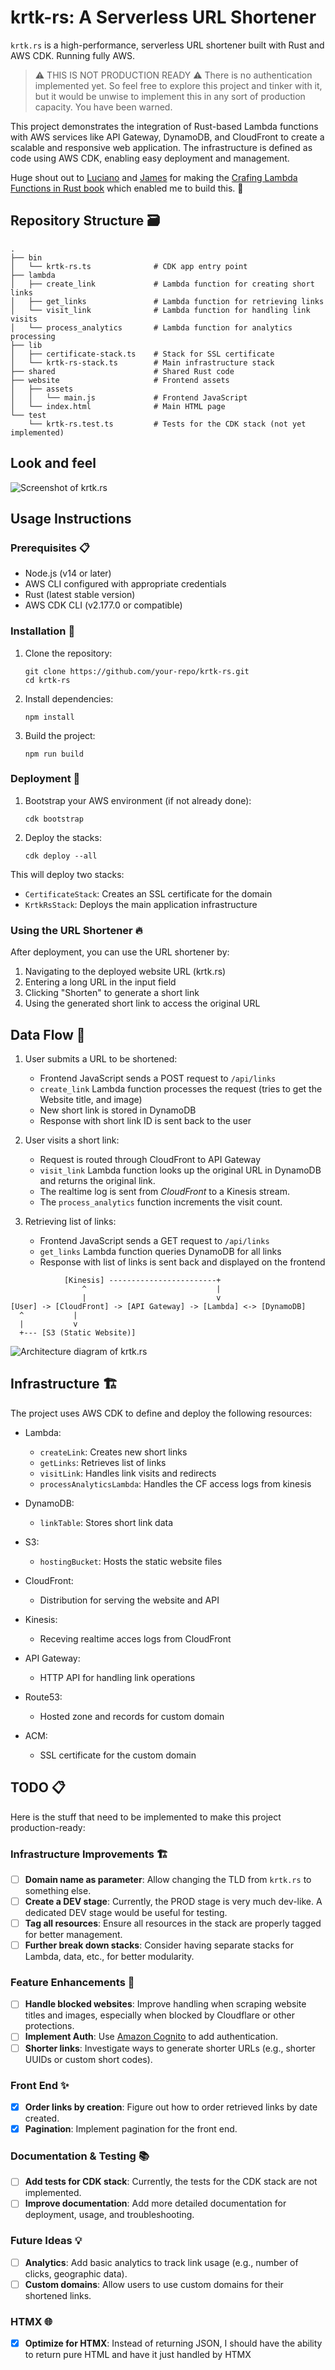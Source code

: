 # krtk-rs: A Serverless URL Shortener

`krtk.rs` is a high-performance, serverless URL shortener built with Rust and AWS CDK. Running fully AWS. 

> ⚠️ THIS IS NOT PRODUCTION READY ⚠️
> There is no authentication implemented yet. So feel free to explore this project and tinker with it, but it would be unwise to implement this in any sort of production capacity. You have been warned.

This project demonstrates the integration of Rust-based Lambda functions with AWS services like API Gateway, DynamoDB, and CloudFront to create a scalable and responsive web application. The infrastructure is defined as code using AWS CDK, enabling easy deployment and management.

Huge shout out to [Luciano](https://www.linkedin.com/in/lucianomammino/) and [James](https://www.linkedin.com/in/james-eastham/) for making the [Crafing Lambda Functions in Rust book](https://rust-lambda.com/) which enabled me to build this. 👏

## Repository Structure 🗃️

```
.
├── bin
│   └── krtk-rs.ts              # CDK app entry point
├── lambda
│   ├── create_link             # Lambda function for creating short links
│   ├── get_links               # Lambda function for retrieving links
│   └── visit_link              # Lambda function for handling link visits
│   └── process_analytics       # Lambda function for analytics processing 
├── lib
│   ├── certificate-stack.ts    # Stack for SSL certificate
│   └── krtk-rs-stack.ts        # Main infrastructure stack
├── shared                      # Shared Rust code
├── website                     # Frontend assets
│   ├── assets
│   │   └── main.js             # Frontend JavaScript
│   └── index.html              # Main HTML page
└── test
    └── krtk-rs.test.ts         # Tests for the CDK stack (not yet implemented)
```

## Look and feel

![Screenshot of krtk.rs](/img/screen.png)

## Usage Instructions

### Prerequisites 📋

- Node.js (v14 or later)
- AWS CLI configured with appropriate credentials
- Rust (latest stable version)
- AWS CDK CLI (v2.177.0 or compatible)

### Installation 💾

1. Clone the repository:
   ```
   git clone https://github.com/your-repo/krtk-rs.git
   cd krtk-rs
   ```

2. Install dependencies:
   ```
   npm install
   ```

3. Build the project:
   ```
   npm run build
   ```

### Deployment 🚀

1. Bootstrap your AWS environment (if not already done):
   ```
   cdk bootstrap
   ```

2. Deploy the stacks:
   ```
   cdk deploy --all
   ```

This will deploy two stacks:
- `CertificateStack`: Creates an SSL certificate for the domain
- `KrtkRsStack`: Deploys the main application infrastructure

### Using the URL Shortener 🔥

After deployment, you can use the URL shortener by:

1. Navigating to the deployed website URL (krtk.rs)
2. Entering a long URL in the input field
3. Clicking "Shorten" to generate a short link
4. Using the generated short link to access the original URL

## Data Flow 🔂

1. User submits a URL to be shortened:
   - Frontend JavaScript sends a POST request to `/api/links`
   - `create_link` Lambda function processes the request (tries to get the Website title, and image)
   - New short link is stored in DynamoDB
   - Response with short link ID is sent back to the user

2. User visits a short link:
   - Request is routed through CloudFront to API Gateway
   - `visit_link` Lambda function looks up the original URL in DynamoDB and returns the original link.
   - The realtime log is sent from *CloudFront* to a Kinesis stream.
   - The `process_analytics` function increments the visit count.

3. Retrieving list of links:
   - Frontend JavaScript sends a GET request to `/api/links`
   - `get_links` Lambda function queries DynamoDB for all links
   - Response with list of links is sent back and displayed on the frontend

```
            [Kinesis] ------------------------+
                ^                             |
                |                             v
[User] -> [CloudFront] -> [API Gateway] -> [Lambda] <-> [DynamoDB]
  ^           |
  |           v
  +--- [S3 (Static Website)]
```

![Architecture diagram of krtk.rs](/img/arch.png)

## Infrastructure 🏗️

The project uses AWS CDK to define and deploy the following resources:

- Lambda:
  - `createLink`: Creates new short links
  - `getLinks`: Retrieves list of links
  - `visitLink`: Handles link visits and redirects
  - `processAnalyticsLambda`: Handles the CF access logs from kinesis

- DynamoDB:
  - `linkTable`: Stores short link data

- S3:
  - `hostingBucket`: Hosts the static website files

- CloudFront:
  - Distribution for serving the website and API

- Kinesis:
  - Receving realtime acces logs from CloudFront

- API Gateway:
  - HTTP API for handling link operations

- Route53:
  - Hosted zone and records for custom domain

- ACM:
  - SSL certificate for the custom domain

## TODO 📋

Here is the stuff that need to be implemented to make this project production-ready:

### Infrastructure Improvements 🏗️
- [ ] **Domain name as parameter**: Allow changing the TLD from `krtk.rs` to something else.
- [ ] **Create a DEV stage**: Currently, the PROD stage is very much dev-like. A dedicated DEV stage would be useful for testing.
- [ ] **Tag all resources**: Ensure all resources in the stack are properly tagged for better management.
- [ ] **Further break down stacks**: Consider having separate stacks for Lambda, data, etc., for better modularity.

### Feature Enhancements 🚀
- [ ] **Handle blocked websites**: Improve handling when scraping website titles and images, especially when blocked by Cloudflare or other protections.
- [ ] **Implement Auth**: Use [Amazon Cognito](https://docs.aws.amazon.com/cognito/latest/developerguide/cognito-user-pools.html) to add authentication.
- [ ] **Shorter links**: Investigate ways to generate shorter URLs (e.g., shorter UUIDs or custom short codes).

### Front End ✨
- [x] **Order links by creation**: Figure out how to order retrieved links by date created.
- [x] **Pagination**: Implement pagination for the front end.

### Documentation & Testing 📚
- [ ] **Add tests for CDK stack**: Currently, the tests for the CDK stack are not implemented.
- [ ] **Improve documentation**: Add more detailed documentation for deployment, usage, and troubleshooting.

### Future Ideas 💡
- [ ] **Analytics**: Add basic analytics to track link usage (e.g., number of clicks, geographic data).
- [ ] **Custom domains**: Allow users to use custom domains for their shortened links.

### HTMX 🌐
- [x] **Optimize for HTMX**: Instead of returning JSON, I should have the ability to return pure HTML and have it just handled by HTMX
